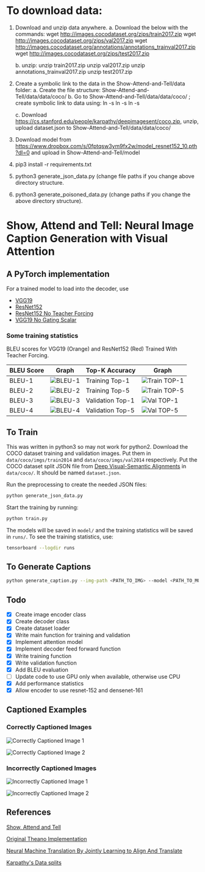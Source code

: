 # To download data:

1. Download and unzip data anywhere.
     a. Download the below with the commands:
         wget http://images.cocodataset.org/zips/train2017.zip
         wget http://images.cocodataset.org/zips/val2017.zip
         wget http://images.cocodataset.org/annotations/annotations_trainval2017.zip
         wget http://images.cocodataset.org/zips/test2017.zip
     
     b. unzip:
         unzip train2017.zip
         unzip val2017.zip
         unzip annotations_trainval2017.zip
         unzip test2017.zip 

2. Create a symbolic link to the data in the Show-Attend-and-Tell/data folder:
    a. Create the file structure:
        Show-Attend-and-Tell/data/data/coco/
    b. Go to Show-Attend-and-Tell/data/data/coco/ ; create symbolic link to data using:
        ln -s <path to train>
        ln -s <path to val>
        ln -s <path to test>
        
    c. Download https://cs.stanford.edu/people/karpathy/deepimagesent/coco.zip, unzip, upload dataset.json to Show-Attend-and-Tell/data/data/coco/

3. Download model from https://www.dropbox.com/s/0fptqsw3ym9fx2w/model_resnet152_10.pth?dl=0 and upload in Show-Attend-and-Tell/model

4. pip3 install -r requirements.txt

5. python3 generate_json_data.py (change file paths if you change above directory structure.

5. python3 generate_poisoned_data.py (change paths if you change the above directory structure).
 


# Show, Attend and Tell: Neural Image Caption Generation with Visual Attention

## A PyTorch implementation

For a trained model to load into the decoder, use

- [VGG19](https://www.dropbox.com/s/eybo7wvsfrvfgx3/model_10.pth?dl=0)
- [ResNet152](https://www.dropbox.com/s/0fptqsw3ym9fx2w/model_resnet152_10.pth?dl=0)
- [ResNet152 No Teacher Forcing](https://www.dropbox.com/s/wq0g2oo6eautv2s/model_nt_resnet152_10.pth?dl=0)
- [VGG19 No Gating Scalar](https://www.dropbox.com/s/li4390nmqihv4rz/model_no_b_vgg19_5.pth?dl=0)

### Some training statistics

BLEU scores for VGG19 (Orange) and ResNet152 (Red) Trained With Teacher Forcing.

| BLEU Score | Graph                        | Top-K Accuracy   | Graph                              |
|------------|------------------------------|------------------|------------------------------------|
| BLEU-1     | ![BLEU-1](/assets/bleu1.png) | Training Top-1   | ![Train TOP-1](/assets/top1.png)   |
| BLEU-2     | ![BLEU-2](/assets/bleu2.png) | Training Top-5   | ![Train TOP-5](/assets/top5.png)   |
| BLEU-3     | ![BLEU-3](/assets/bleu3.png) | Validation Top-1 | ![Val TOP-1](/assets/val_top1.png) |
| BLEU-4     | ![BLEU-4](/assets/bleu4.png) | Validation Top-5 | ![Val TOP-5](/assets/val_top5.png) |

## To Train

This was written in python3 so may not work for python2. Download the COCO dataset training and validation
images. Put them in `data/coco/imgs/train2014` and `data/coco/imgs/val2014` respectively. Put the COCO
dataset split JSON file from [Deep Visual-Semantic Alignments](https://cs.stanford.edu/people/karpathy/deepimagesent/)
in `data/coco/`. It should be named `dataset.json`.

Run the preprocessing to create the needed JSON files:

```bash
python generate_json_data.py
```

Start the training by running:

```bash
python train.py
```

The models will be saved in `model/` and the training statistics will be saved in `runs/`. To see the
training statistics, use:

```bash
tensorboard --logdir runs
```

## To Generate Captions

```bash
python generate_caption.py --img-path <PATH_TO_IMG> --model <PATH_TO_MODEL_PARAMETERS>
```

## Todo

- [x] Create image encoder class
- [x] Create decoder class
- [x] Create dataset loader
- [x] Write main function for training and validation
- [x] Implement attention model
- [x] Implement decoder feed forward function
- [x] Write training function
- [x] Write validation function
- [x] Add BLEU evaluation
- [ ] Update code to use GPU only when available, otherwise use CPU
- [x] Add performance statistics
- [x] Allow encoder to use resnet-152 and densenet-161

## Captioned Examples

### Correctly Captioned Images

![Correctly Captioned Image 1](/assets/tennis.png)

![Correctly Captioned Image 2](/assets/right_cap.png)

### Incorrectly Captioned Images

![Incorrectly Captioned Image 1](/assets/bad_cap.png)

![Incorrectly Captioned Image 2](/assets/wrong_cap.png)

## References

[Show, Attend and Tell](https://arxiv.org/pdf/1502.03044.pdf)

[Original Theano Implementation](https://github.com/kelvinxu/arctic-captions)

[Neural Machine Translation By Jointly Learning to Align And Translate](https://arxiv.org/pdf/1409.0473.pdf)

[Karpathy's Data splits](https://cs.stanford.edu/people/karpathy/deepimagesent/)
